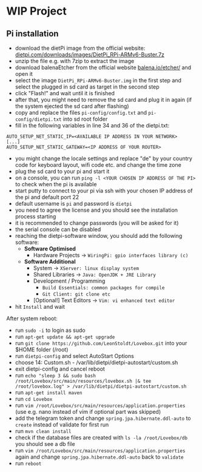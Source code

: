 # WIP Project

## Pi installation
-   download the dietPi image from the official website: [dietpi.com/downloads/images/DietPi_RPi-ARMv6-Buster.7z](https://dietpi.com/downloads/images/DietPi_RPi-ARMv6-Buster.7z)
-   unzip the file e.g. with 7zip to extract the image
-   download balenaEtcher from the official website [balena.io/etcher/](https://www.balena.io/etcher/) and open it
-   select the image `DietPi_RPi-ARMv6-Buster.img` in the first step and select the plugged in sd card as target in the second step
-   click "Flash!" and wait until it is finished
-   after that, you might need to remove the sd card and plug it in again (if the system ejected the sd card after flashing)
-   copy and replace the files `pi-config/config.txt` and `pi-config/dietpi.txt` into sd root folder
-   fill in the following variables in line 34 and 36 of the dietpi.txt:
```
AUTO_SETUP_NET_STATIC_IP=<AVAILABLE IP ADDRESS IN YOUR NETWORK>
[...]
AUTO_SETUP_NET_STATIC_GATEWAY=<IP ADDRESS OF YOUR ROUTER>
```
-   you might change the locale settings and replace "de" by your country code for keyboard layout, wifi code etc. and change the time zone
-   plug the sd card to your pi and start it
-   on a console, you can run `ping -l <YOUR CHOSEN IP ADDRESS OF THE PI>` to check when the pi is available
-   start putty to connect to your pi via ssh with your chosen IP address of the pi and default port 22
-   default username is `pi` and password is `dietpi`
-   you need to agree the license and you should see the installation process starting
-   it is recommended to change passwords (you will be asked for it)
-   the serial console can be disabled
-   reaching the dietpi-software window, you should add the following software:
    -   **Software Optimised**
        -   Hardware Projects -> `WiringPi: gpio interfaces library (c)`
    -   **Software Additional**
        -   System -> `XServer: linux display system`
        -   Shared Libraries -> `Java: OpenJDK + JRE Library`
        -   Development / Programming
            -   `Build Essentials: common packages for compile`
            -   `Git Client: git clone etc`
        -   [Optional!] Text Editors -> `Vim: vi enhanced text editor`
-   hit `Install` and wait

After system reboot:
-   run `sudo -i` to login as sudo
-   run `apt-get update && apt-get upgrade`
-   run `git clone https://github.com/LeonStoldt/Lovebox.git` into your $HOME folder (/root)
-   run `dietpi-config` and select AutoStart Options
-   choose 14: Custom.sh - /var/lib/dietpi/dietpi-autostart/custom.sh
-   exit dietpi-config and cancel reboot
-   run `echo "sleep 3 && sudo bash /root/Lovebox/src/main/resources/lovebox.sh |& tee /root/lovebox.log" > /var/lib/dietpi/dietpi-autostart/custom.sh`
-   run `apt-get install maven`
-   run `cd Lovebox`
-   run `vim /root/Lovebox/src/main/resources/application.properties` (use e.g. nano instead of vim if optional part was skipped)
-   add the telegram token and change `spring.jpa.hibernate.ddl-auto` to `create` instead of validate for first run
-   run `mvn clean install`
-   check if the database files are created with `ls -la /root/Lovebox/db` you should see a db file
-   run `vim /root/Lovebox/src/main/resources/application.properties` again and change `spring.jpa.hibernate.ddl-auto` back to `validate` 
-   run `reboot`

